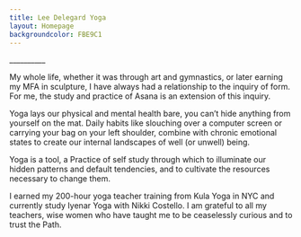 ```yaml
---
title: Lee Delegard Yoga
layout: Homepage
backgroundcolor: FBE9C1
---
```


<div class="small-font">
</div>
<div class="thick-blue-divider">__________</div>

My whole life, whether it was through art and gymnastics, or later earning my MFA in sculpture, I have always had a relationship to the inquiry of form. For me, the study and practice of Asana is an extension of this inquiry.

Yoga lays our physical and mental health bare, you can’t hide anything from yourself on the mat. Daily habits like slouching over a computer screen or carrying your bag on your left shoulder, combine with chronic emotional states to create our internal landscapes of well (or unwell) being. 

Yoga is a tool, a Practice of self study through which to illuminate our hidden patterns and default tendencies, and to cultivate the resources necessary to change them.

I earned my 200-hour yoga teacher training from Kula Yoga in NYC and currently study Iyenar Yoga with Nikki Costello.  I am grateful to all my teachers, wise women who have taught me to be ceaselessly curious and to trust the Path.
